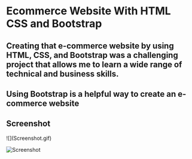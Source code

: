 <h1>Ecommerce Website With HTML CSS and Bootstrap </h1>

<h2>Creating that e-commerce website by using HTML, CSS, and Bootstrap was a challenging project that allows me to learn a wide range of technical and business skills.</h2>
<h2>Using Bootstrap is a helpful way to create an e-commerce website</h2>
<h2>Screenshot</h2>
![](Screenshot.gif)


![Screenshot](https://github.com/user-attachments/assets/87dcf021-9274-4f49-ae35-2e33522bea0f)


